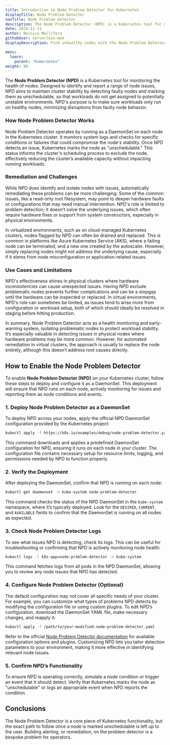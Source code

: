 ```yaml
---
title: Introduction to Node Problem Detector for Kubernetes
displayTitle: Node Problem Detector
navTitle: Node Problem Detector
description: The Node Problem Detector (NPD) is a Kubernetes tool for monitoring the health of nodes. Designed to identify and report a range of node issues, NPD aims to maintain cluster stability by detecting faulty nodes and marking them as unschedulable
date: 2024-11-11
author: Nocnica Mellifera
githubUser: serverless-mom
displayDescription: Find unhealthy nodes with the Node Problem Detector

menu:
  learn:
    parent: "Kubernetes"
weight: 80
---
```


The **Node Problem Detector (NPD)** is a Kubernetes tool for monitoring the health of nodes. Designed to identify and report a range of node issues, NPD aims to maintain cluster stability by detecting faulty nodes and marking them as unschedulable, so that workloads do not get assigned to potentially unstable environments. NPD's purpose is to make sure workloads only run on healthy nodes, minimizing disruptions from faulty node behavior.

### How Node Problem Detector Works

Node Problem Detector operates by running as a DaemonSet on each node in the Kubernetes cluster. It monitors system logs and checks for specific conditions or failures that could compromise the node's stability. Once NPD detects an issue, Kubernetes marks the node as "unschedulable." This status informs the cluster's scheduling process to exclude the node, effectively reducing the cluster’s available capacity without impacting running workloads.

### Remediation and Challenges

While NPD does identify and isolate nodes with issues, automatically remediating these problems can be more challenging. Some of the common issues, like a read-only root filesystem, may point to deeper hardware faults or configurations that may need manual intervention. NPD's role is limited to problem detection; it doesn’t solve the underlying issues, which often require hardware fixes or support from system constructors, especially in physical environments.

In virtualized environments, such as on cloud-managed Kubernetes clusters, nodes flagged by NPD can often be drained and replaced. This is common in platforms like Azure Kubernetes Service (AKS), where a failing node can be terminated, and a new one created by the autoscaler. However, simply replacing nodes might not address the underlying cause, especially if it stems from node misconfiguration or application-related issues.

### Use Cases and Limitations

NPD's effectiveness shines in physical clusters where hardware inconsistencies can cause unexpected issues. Having NPD exclude problematic nodes prevents further complications and can be a stopgap until the hardware can be inspected or replaced. In virtual environments, NPD's role can sometimes be limited, as issues tend to arise more from configuration or workload setup, both of which should ideally be resolved in staging before hitting production.

In summary, Node Problem Detector acts as a health monitoring and early-warning system, isolating problematic nodes to protect workload stability. It’s especially valuable in detecting issues in physical nodes where hardware problems may be more common. However, for automated remediation in virtual clusters, the approach is usually to replace the node entirely, although this doesn’t address root causes directly.

## How to Enable the Node Problem Detector

To enable **Node Problem Detector (NPD)** on your Kubernetes cluster, follow these steps to deploy and configure it as a DaemonSet. This deployment will ensure that NPD runs on each node, actively monitoring for issues and reporting them as node conditions and events.

### 1. Deploy Node Problem Detector as a DaemonSet

To deploy NPD across your nodes, apply the official NPD DaemonSet configuration provided by the Kubernetes project:

```bash
kubectl apply -f https://k8s.io/examples/debug/node-problem-detector.yaml
```

This command downloads and applies a predefined DaemonSet configuration for NPD, ensuring it runs on each node in your cluster. The configuration file contains necessary setup for resource limits, logging, and permissions needed by NPD to function properly.

### 2. Verify the Deployment

After deploying the DaemonSet, confirm that NPD is running on each node:

```bash
kubectl get daemonset -n kube-system node-problem-detector
```

This command checks the status of the NPD DaemonSet in the `kube-system` namespace, where it’s typically deployed. Look for the `DESIRED`, `CURRENT`, and `AVAILABLE` fields to confirm that the DaemonSet is running on all nodes as expected.

### 3. Check Node Problem Detector Logs

To see what issues NPD is detecting, check its logs. This can be useful for troubleshooting or confirming that NPD is actively monitoring node health:

```bash
kubectl logs -l k8s-app=node-problem-detector -n kube-system
```

This command fetches logs from all pods in the NPD DaemonSet, allowing you to review any node issues that NPD has detected. 

### 4. Configure Node Problem Detector (Optional)

The default configuration may not cover all specific needs of your cluster. For example, you can customize what types of problems NPD detects by modifying the configuration file or using custom plugins. To edit NPD’s configuration, download the DaemonSet YAML file, make necessary changes, and reapply it:

```bash
kubectl apply -f /path/to/your-modified-node-problem-detector.yaml
```

Refer to the official [Node Problem Detector documentation](https://github.com/kubernetes/node-problem-detector) for available configuration options and plugins. Customizing NPD lets you tailor detection parameters to your environment, making it more effective in identifying relevant node issues.

### 5. Confirm NPD’s Functionality

To ensure NPD is operating correctly, simulate a node condition or trigger an event that it should detect. Verify that Kubernetes marks the node as "unschedulable" or logs an appropriate event when NPD reports the condition.

## Conclusions
The Node Problem Detector is a core piece of Kubernetes functionality, but the exact path to follow once a node is marked unschedulable is left up to the user. Building alerting, or remediation, on the problem detector is a bespoke problem for operators.
